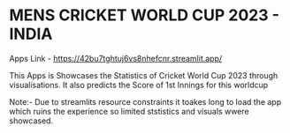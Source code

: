 # MENS CRICKET WORLD CUP 2023 - INDIA
Apps Link - https://42bu7tghtuj6vs8nhefcnr.streamlit.app/

This Apps is Showcases the Statistics of Cricket World Cup 2023 through visualisations.
It also predicts the Score of 1st Innings for this worldcup


Note:- 
Due to streamlits resource constraints it toakes long to load the app which ruins the experience so limited ststistics and visuals wwere showcased.
